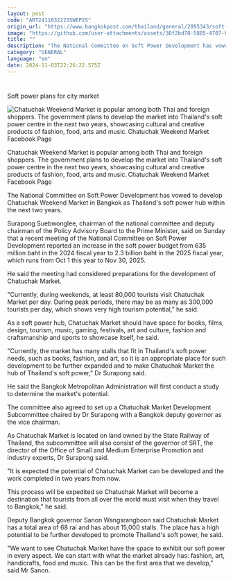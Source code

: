 ```yaml
---
layout: post
code: "ART24110322235WEP2S"
origin_url: "https://www.bangkokpost.com/thailand/general/2895343/soft-power-plans-for-city-market"
image: "https://github.com/user-attachments/assets/30f2bd78-5885-4707-be35-b98053a99b72"
title: ""
description: "The National Committee on Soft Power Development has vowed to develop Chatuchak Weekend Market in Bangkok as Thailand"
category: "GENERAL"
language: "en"
date: 2024-11-03T22:26:22.575Z
---
```


# 

Soft power plans for city market

![Chatuchak Weekend Market is popular among both Thai and foreign shoppers. The government plans to develop the market into Thailand's soft power centre in the next two years, showcasing cultural and creative products of fashion, food, arts and music. Chatuchak Weekend Market Facebook Page](https://github.com/user-attachments/assets/7d4db13b-8a27-4000-acf5-d41e08a5dbd1)

Chatuchak Weekend Market is popular among both Thai and foreign shoppers. The government plans to develop the market into Thailand's soft power centre in the next two years, showcasing cultural and creative products of fashion, food, arts and music. Chatuchak Weekend Market Facebook Page

The National Committee on Soft Power Development has vowed to develop Chatuchak Weekend Market in Bangkok as Thailand's soft power hub within the next two years.

Surapong Suebwonglee, chairman of the national committee and deputy chairman of the Policy Advisory Board to the Prime Minister, said on Sunday that a recent meeting of the National Committee on Soft Power Development reported an increase in the soft power budget from 635 million baht in the 2024 fiscal year to 2.3 billion baht in the 2025 fiscal year, which runs from Oct 1 this year to Nov 30, 2025.

He said the meeting had considered preparations for the development of Chatuchak Market.

"Currently, during weekends, at least 80,000 tourists visit Chatuchak Market per day. During peak periods, there may be as many as 300,000 tourists per day, which shows very high tourism potential," he said.

As a soft power hub, Chatuchak Market should have space for books, films, design, tourism, music, gaming, festivals, art and culture, fashion and craftsmanship and sports to showcase itself, he said.

"Currently, the market has many stalls that fit in Thailand's soft power needs, such as books, fashion, and art, so it is an appropriate place for such development to be further expanded and to make Chatuchak Market the hub of Thailand's soft power," Dr Surapong said.

He said the Bangkok Metropolitan Administration will first conduct a study to determine the market's potential.

The committee also agreed to set up a Chatuchak Market Development Subcommittee chaired by Dr Surapong with a Bangkok deputy governor as the vice chairman.

As Chatuchak Market is located on land owned by the State Railway of Thailand, the subcommittee will also consist of the governor of SRT, the director of the Office of Small and Medium Enterprise Promotion and industry experts, Dr Surapong said.

"It is expected the potential of Chatuchak Market can be developed and the work completed in two years from now.

This process will be expedited so Chatuchak Market will become a destination that tourists from all over the world must visit when they travel to Bangkok," he said.

Deputy Bangkok governor Sanon Wangsrangboon said Chatuchak Market has a total area of 68 rai and has about 15,000 stalls. The place has a high potential to be further developed to promote Thailand's soft power, he said.

"We want to see Chatuchak Market have the space to exhibit our soft power in every aspect. We can start with what the market already has: fashion, art, handicrafts, food and music. This can be the first area that we develop," said Mr Sanon.